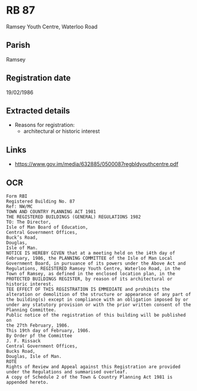 # RB 87

Ramsey Youth Centre, Waterloo Road

## Parish
Ramsey

## Registration date
19/02/1986

## Extracted details
* Reasons for registration:
  - architectural or historic interest


## Links
- https://www.gov.im/media/632885/0500087regbldyouthcentre.pdf

## OCR
```
Form RBI
Registered Building No. 87
Ref: NW/MC
TOWN AND COUNTRY PLANNING ACT 1981
THE REGISTERED BUILDINGS (GENERAL) REGULATIONS 1982
TO: The Director,
Isle of Man Board of Education,
Central Government Offices,
Buck’s Road,
Douglas,
Isle of Man.
NOTICE IS HEREBY GIVEN that at a meeting held on the i4th day of
February, 1986, the PLANNING COMMITTEE of the Isle of Man Local
Government Board, in pursuance of its powers under the Above Act and
Regulations, REGISTERED Ramsey Youth Centre, Waterloo Road, in the
Town of Ramsey, as defined in the enclosed location plan, in the
PROTECTED BUILDINGS REGISTER, by reason of its architectural or
historic interest.
TEE EFFECT OF THIS REGISTRATION IS EMMEDIATE and prohibits the
alteration or demolition of the structure or appearance of any part of
the building(s) except in compliance with an obligation imposed by or
under any statutory provision or with the prior written consent of the
Planning Committee.
Public notice of the registration of this building will be published on
the 27th February, 1986.
This 19th day of February, 1986.
By Order pf the Committee
J. F. Rissack
Central Government Offices,
Bucks Road,
Douglas, Isle of Man.
ROTE
Rights of Review and Appeal against this Registration are provided
under the Regulations and summarised overleaf.
A copy of Schedule 2 of the Town & Country Planning Act 1981 is
appended hereto.
```
